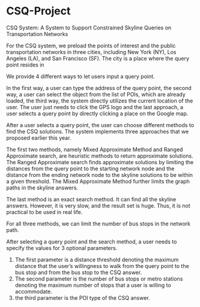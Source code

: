 # CSQ-Project
CSQ System: A System to Support Constrained Skyline Queries on Transportation Networks

For the CSQ system, we preload the points of interest and the public transportation networks in three cities, including New York (NY), Los Angeles (LA), and San Francisco (SF). The city is a place where the query point resides in

We provide 4 different ways to let users input a query point. 

In the first way, a user can type the address of the query point, the second way, a user can select the object from the list of POIs, which are already loaded, the third way, the system directly utilizes the current location of the user. The user just needs to click the GPS logo and the last approach, a user selects a query point by directly clicking a place on the Google map. 

After a user selects a query point, the user can choose different methods to find the CSQ solutions. The system implements three approaches that we proposed earlier this year. 

The first two methods, namely Mixed Approximate Method and Ranged Approximate search, are heuristic methods to return approximate solutions. The Ranged Approximate search finds approximate solutions by limiting the distances from the query point to the starting network node and the distance from the ending network node to the skyline solutions to be within a given threshold. The Mixed Approximate Method further limits the graph paths in the skyline answers. 

The last method is an exact search method. It can find all the skyline answers. However, it is very slow, and the result set is huge. Thus, it is not practical to be used in real life. 

For all three methods, we can limit the number of bus stops in the network path. 

After selecting a query point and the search method, a user needs to specify the values for 3 optional parameters.  
1)	The first parameter is a distance threshold denoting the maximum distance that the user’s willingness to walk from the query point to the bus stop and from the bus stop to the CSQ answer. 
2)	The second parameter is the number of bus stops or metro stations denoting the maximum number of stops that a user is willing to accommodate. 
3)	the third parameter is the POI type of the CSQ answer. 
